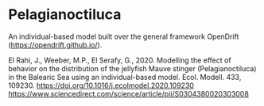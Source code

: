 # Pelagianoctiluca
An individual-based model built over the general framework OpenDrift (https://opendrift.github.io/).

El Rahi, J., Weeber, M.P., El Serafy, G., 2020. Modelling the effect of behavior on the distribution of the jellyfish Mauve stinger (Pelagianoctiluca) in the Balearic Sea using an individual-based model. Ecol. Modell. 433, 109230. https://doi.org/10.1016/j.ecolmodel.2020.109230
https://www.sciencedirect.com/science/article/pii/S0304380020303008
